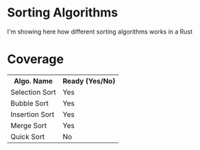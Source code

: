 # Sorting Algorithms
I'm showing here how different sorting algorithms works in a Rust

# Coverage
<table>
    <tr>
        <th>Algo. Name</th>
        <th>Ready (Yes/No)</th>
    </tr>
    <tr>
        <td>
            Selection Sort
        </td>
        <td>
            Yes
        </td>
    </tr>
    <tr>
        <td>
            Bubble Sort
        </td>
        <td>
            Yes
        </td>
    </tr>
    <tr>
        <td>
            Insertion Sort
        </td>
        <td>
            Yes
        </td>
    </tr>
    <tr>
        <td>
            Merge Sort
        </td>
        <td>
            Yes
        </td>
    </tr>
    <tr>
        <td>
            Quick Sort
        </td>
        <td>
            No
        </td>
    </tr>
</table>
